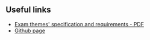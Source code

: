 ## Useful links

- [Exam themes' specification and requirements - PDF](https://www.math.unipd.it/~tullio/SCD/2023/Material/ETR.pdf)
- [Github page](https://github.com/jacopo-angeli/RforCandD-P/)
